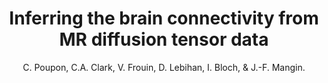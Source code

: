 ---
author: C. Poupon, C.A. Clark, V. Frouin, D. Lebihan, I. Bloch, & J.-F. Mangin.
title: Inferring the brain connectivity from MR diffusion tensor data
year: 1999
type: book
booktitle: Lecture Notes in Computer Science (including subseries Lecture Notes in Artificial Intelligence and Lecture Notes in Bioinformatics)
volume: 1679
---